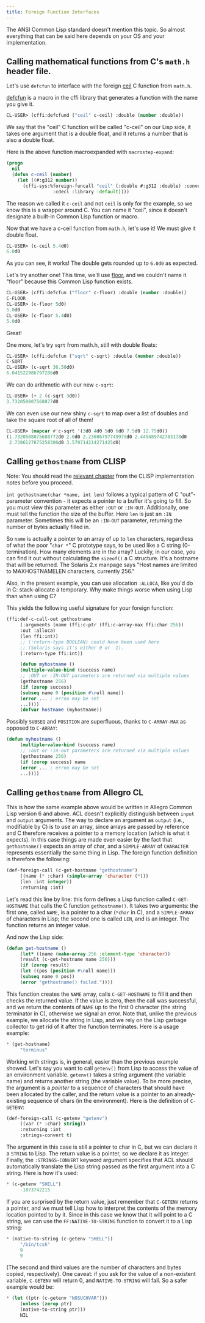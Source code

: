 ```yaml
---
title: Foreign Function Interfaces
---
```


The ANSI Common Lisp standard doesn't mention this topic. So almost everything that can be said here depends on your OS and your implementation.

## Calling mathematical functions from C's `math.h` header file.

Let's use `defcfun` to interface with the foreign [ceil](https://en.cppreference.com/w/c/numeric/math/ceil) C function from `math.h`.

[defcfun](https://cffi.common-lisp.dev/manual/html_node/defcfun.html) is a macro in the cffi library that generates a function with the name you give it.

~~~lisp
CL-USER> (cffi:defcfund ("ceil" c-ceil) :double (number :double))
~~~

We say that the "ceil" C function will be called "c-ceil" on our Lisp side, it takes one argument that is a double float, and it returns a number that is also a double float.

Here is the above function macroexpanded with `macrostep-expand`:

~~~lisp
(progn
  nil
  (defun c-ceil (number)
    (let ((#:g312 number))
      (cffi-sys:%foreign-funcall "ceil" (:double #:g312 :double) :convention
				 :cdecl :library :default))))
~~~

The reason we called it `c-ceil` and not `ceil` is only for the example, so we know this is a wrapper around C. You can name it "ceil", since it doesn't designate a built-in Common Lisp function or macro.

Now that we have a c-ceil function from `math.h`, let's use it! We must give it double float.

~~~lisp
CL-USER> (c-ceil 5.4d0)
6.0d0
~~~

As you can see, it works! The double gets rounded up to `6.0d0` as expected.

Let's try another one! This time, we'll use [floor](https://en.cppreference.com/w/c/numeric/math/floor), and we couldn't name it "floor" because this Common Lisp function exists.

~~~lisp
CL-USER> (cffi:defcfun ("floor" c-floor) :double (number :double))
C-FLOOR
CL-USER> (c-floor 5d0)
5.0d0
CL-USER> (c-floor 5.4d0)
5.0d0
~~~

Great!

One more, let's try `sqrt` from math.h, still with double floats:

~~~lisp
CL-USER> (cffi:defcfun ("sqrt" c-sqrt) :double (number :double))
C-SQRT
CL-USER> (c-sqrt 36.50d0)
6.041522986797286d0
~~~

We can do arithmetic with our new `c-sqrt`:

~~~lisp
CL-USER> (+ 2 (c-sqrt 3d0))
3.732050807568877d0
~~~

We can even use our new shiny `c-sqrt` to map over a list of doubles and take the square root of all of them!

~~~lisp
CL-USER> (mapcar #'c-sqrt '(3d0 4d0 5d0 6d0 7.5d0 12.75d0))
(1.7320508075688772d0 2.0d0 2.23606797749979d0 2.449489742783178d0
 2.7386127875258306d0 3.570714214271425d0)
~~~


<a name="clisp-gethost"></a>

## Calling `gethostname` from CLISP

Note: You should read the [relevant chapter](http://clisp.sourceforge.net/impnotes.html#dffi) from the CLISP implementation notes before you proceed.

`int gethostname(char *name, int len)` follows a typical pattern of C "out"-parameter convention - it expects a pointer to a buffer it's going to fill. So you must view this parameter as either `:OUT` or `:IN-OUT`. Additionally, one must tell the function the size of the buffer. Here `len` is just an `:IN` parameter. Sometimes this will be an `:IN-OUT` parameter, returning the number of bytes actually filled in.

So `name` is actually a pointer to an array of up to `len` characters, regardless of what the poor "`char *`" C prototype says, to be used like a C string (0-termination). How many elements are in the array? Luckily, in our case, you can find it out without calculating the `sizeof()` a C structure. It's a hostname that will be returned. The Solaris 2.x manpage says "Host names are limited to MAXHOSTNAMELEN characters, currently 256."

Also, in the present example, you can use allocation `:ALLOCA`, like you'd do in C: stack-allocate a temporary. Why make things worse when using Lisp than when using C?

This yields the following useful signature for your foreign function:

~~~lisp
(ffi:def-c-call-out gethostname
     (:arguments (name (ffi:c-ptr (ffi:c-array-max ffi:char 256))
     :out :alloca)
     (len ffi:int))
     ;; (:return-type BOOLEAN) could have been used here
     ;; (Solaris says it's either 0 or -1).
     (:return-type ffi:int))

     (defun myhostname ()
     (multiple-value-bind (success name)
     ;; :OUT or :IN-OUT parameters are returned via multiple values
     (gethostname 256)
     (if (zerop success)
     (subseq name 0 (position #\null name))
     (error ... ; errno may be set
     ...))))
     (defvar hostname (myhostname))
~~~

Possibly `SUBSEQ` and `POSITION` are superfluous, thanks to `C-ARRAY-MAX` as opposed to `C-ARRAY`:

~~~lisp
(defun myhostname ()
     (multiple-value-bind (success name)
     ;; :out or :in-out parameters are returned via multiple values
     (gethostname 256)
     (if (zerop success) name
     (error ... ; errno may be set
     ...))))
~~~

<a name="alisp-gethost"></a>

## Calling `gethostname` from Allegro CL

This is how the same example above would be written in Allegro Common Lisp version 6 and above. ACL doesn't explicitly distinguish between `input` and `output` arguments. The way to declare an argument as `output` (i.e., modifiable by C) is to use an array, since arrays are passed by reference and C therefore receives a pointer to a memory location (which is what it expects). In this case things are made even easier by the fact that `gethostname()` expects an array of char, and a `SIMPLE-ARRAY` of `CHARACTER` represents essentially the same thing in Lisp. The foreign function definition is therefore the following:

~~~lisp
(def-foreign-call (c-get-hostname "gethostname")
     ((name (* :char) (simple-array 'character (*)))
     (len :int integer))
     :returning :int)
~~~

Let's read this line by line: this form defines a Lisp function called `C-GET-HOSTNAME` that calls the C function `gethostname()`. It takes two arguments: the first one, called `NAME`, is a pointer to a char (`*char` in C), and a `SIMPLE-ARRAY` of characters in Lisp; the second one is called `LEN`, and is an integer. The function returns an integer value.

And now the Lisp side:

~~~lisp
(defun get-hostname ()
     (let* ((name (make-array 256 :element-type 'character))
     (result (c-get-hostname name 256)))
     (if (zerop result)
     (let ((pos (position #\null name)))
     (subseq name 0 pos))
     (error "gethostname() failed."))))
~~~

This function creates the `NAME` array, calls `C-GET-HOSTNAME` to fill it and then checks the returned value. If the value is zero, then the call was successful, and we return the contents of `NAME` up to the first 0 character (the string terminator in C), otherwise we signal an error. Note that, unlike the previous example, we allocate the string in Lisp, and we rely on the Lisp garbage collector to get rid of it after the function terminates. Here is a usage example:

~~~lisp
* (get-hostname)
     "terminus"
~~~

Working with strings is, in general, easier than the previous example showed. Let's say you want to call `getenv()` from Lisp to access the value of an environment variable. `getenv()` takes a string argument (the variable name) and returns another string (the variable value). To be more precise, the argument is a _pointer_ to a sequence of characters that should have been allocated by the caller, and the return value is a pointer to an already-existing sequence of chars (in the environment). Here is the definition of `C-GETENV`:

~~~lisp
(def-foreign-call (c-getenv "getenv")
     ((var (* :char) string))
     :returning :int
     :strings-convert t)
~~~

The argument in this case is still a pointer to char in C, but we can declare it a `STRING` to Lisp. The return value is a pointer, so we declare it as integer. Finally, the `:STRINGS-CONVERT` keyword argument specifies that ACL should automatically translate the Lisp string passed as the first argument into a C string. Here is how it's used:

~~~lisp
* (c-getenv "SHELL")
     -1073742215
~~~

If you are surprised by the return value, just remember that `C-GETENV` returns a pointer, and we must tell Lisp how to interpret the contents of the memory location pointed to by it. Since in this case we know that it will point to a C string, we can use the `FF:NATIVE-TO-STRING` function to convert it to a Lisp string:

~~~lisp
* (native-to-string (c-getenv "SHELL"))
     "/bin/tcsh"
     9
     9
~~~

(The second and third values are the number of characters and bytes copied, respectively). One caveat: if you ask for the value of a non-existent variable, `C-GETENV` will return 0, and `NATIVE-TO-STRING` will fail. So a safer example would be:

~~~lisp
* (let ((ptr (c-getenv "NOSUCHVAR")))
     (unless (zerop ptr)
     (native-to-string ptr)))
     NIL
~~~
